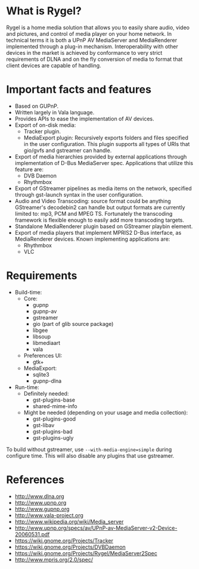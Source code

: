 What is Rygel?
=============

Rygel is a home media solution that allows you to easily share audio, video and
pictures, and control of media player on your home network. In technical terms
it is both a UPnP AV MediaServer and MediaRenderer implemented through a plug-in
mechanism. Interoperability with other devices in the market is achieved by
conformance to very strict requirements of DLNA and on the fly conversion of
media to format that client devices are capable of handling.

Important facts and features
============================

  * Based on GUPnP.
  * Written largely in Vala language.
  * Provides APIs to ease the implementation of AV devices.
  * Export of on-disk media:
    * Tracker plugin.
    * MediaExport plugin: Recursively exports folders and files specified in the user configuration. This plugin supports all types of URIs that gio/gvfs and gstreamer can handle.
  * Export of media hierarchies provided by external applications through
    implementation of D-Bus MediaServer spec. Applications that utilize
    this feature are:
    * DVB Daemon
    * Rhythmbox
  * Export of GStreamer pipelines as media items on the network, specified
    through gst-launch syntax in the user configuration.
  * Audio and Video Transcoding: source format could be anything GStreamer's
    decodebin2 can handle but output formats are currently limited to: mp3, PCM
    and MPEG TS. Fortunately the transcoding framework is flexible enough to
    easily add more transcoding targets.
  * Standalone MediaRenderer plugin based on GStreamer playbin element.
  * Export of media players that implement MPRIS2 D-Bus interface, as
    MediaRenderer devices. Known implementing applications are:
    * Rhythmbox
    * VLC

Requirements
============

  * Build-time:
    * Core:
      * gupnp
      * gupnp-av
      * gstreamer
      * gio (part of glib source package)
      * libgee
      * libsoup
      * libmediaart
      * vala
    * Preferences UI:
      * gtk+
    * MediaExport:
      * sqlite3
      * gupnp-dlna
  * Run-time:
    * Definitely needed:
      * gst-plugins-base
      * shared-mime-info
    * Might be needed (depending on your usage and media collection):
      * gst-plugins-good
      * gst-libav
      * gst-plugins-bad
      * gst-plugins-ugly

To build without gstreamer, use ```--with-media-engine=simple``` during configure time.
This will also disable any plugins that use gstreamer.

References
==========

  * http://www.dlna.org
  * http://www.upnp.org
  * http://www.gupnp.org
  * http://www.vala-project.org
  * http://www.wikipedia.org/wiki/Media_server
  * http://www.upnp.org/specs/av/UPnP-av-MediaServer-v2-Device-20060531.pdf
  * https://wiki.gnome.org/Projects/Tracker
  * https://wiki.gnome.org/Projects/DVBDaemon
  * https://wiki.gnome.org/Projects/Rygel/MediaServer2Spec
  * http://www.mpris.org/2.0/spec/


